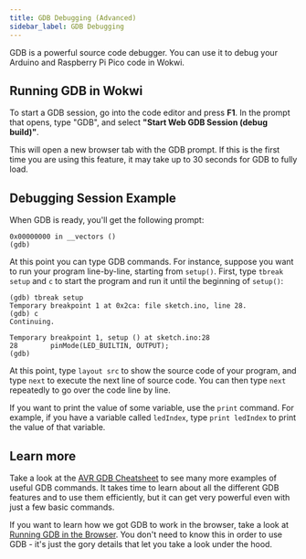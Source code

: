 ```yaml
---
title: GDB Debugging (Advanced)
sidebar_label: GDB Debugging
---
```


GDB is a powerful source code debugger. You can use it to debug your Arduino and Raspberry Pi Pico code in Wokwi.

## Running GDB in Wokwi

To start a GDB session, go into the code editor and press **F1**. In the prompt that opens, type "GDB",
and select **"Start Web GDB Session (debug build)"**.

This will open a new browser tab with the GDB prompt. If this is the first time you are using this
feature, it may take up to 30 seconds for GDB to fully load.

## Debugging Session Example

When GDB is ready, you'll get the following prompt:

```
0x00000000 in __vectors ()
(gdb)
```

At this point you can type GDB commands. For instance, suppose you want to run your program
line-by-line, starting from `setup()`. First, type `tbreak setup` and `c` to start the program
and run it until the beginning of `setup()`:

```
(gdb) tbreak setup
Temporary breakpoint 1 at 0x2ca: file sketch.ino, line 28.
(gdb) c
Continuing.

Temporary breakpoint 1, setup () at sketch.ino:28
28        pinMode(LED_BUILTIN, OUTPUT);
(gdb)
```

At this point, type `layout src` to show the source code of your program, and type
`next` to execute the next line of source code. You can then type `next` repeatedly
to go over the code line by line.

If you want to print the value of some variable, use the `print` command. For example,
if you have a variable called `ledIndex`, type `print ledIndex` to print the value
of that variable.

## Learn more

Take a look at the [AVR GDB Cheatsheet](https://blog.wokwi.com/gdb-avr-arduino-cheatsheet/) to see
many more examples of useful GDB commands. It takes time to learn about all the different GDB features
and to use them efficiently, but it can get very powerful even with just a few basic commands.

If you want to learn how we got GDB to work in the browser, take a look at [Running GDB in the Browser](https://blog.wokwi.com/running-gdb-in-the-browser/). You don't need to know this in order to use GDB - it's just the gory details that let you take a look under the hood.
